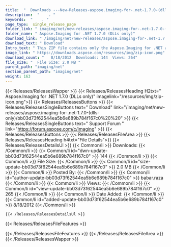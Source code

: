 ```yaml
---
title:  "  Downloads ---New-Releases-aspose.imaging-for-.net-1.7.0-(dlls-only) . " 
description:  "    . " 
keywords:  "    . " 
page_type:  single_release_page
folder_link: " imaging/net/new-releases/aspose.imaging-for-.net-1.7.0-(dlls-only)/"
folder_name: " Aspose.Imaging for .NET 1.7.0 (DLLs only)"
download_link: " /imaging/net/new-releases/aspose.imaging-for-.net-1.7.0-(dlls-only)/bb03d73f62544ea5b6e689b784f167c0"
download_text: " Download"
Intro_text: " This ZIP file contains only the Aspose.Imaging for .NET assemblies. The assembli..."
image_link: " https://downloads.aspose.com/resources/img/zip-icon.png"
download_count: "   8/18/2012  Downloads: 144  Views: 264"
file_size: "  File Size: 2.0 MB "
parent_path: "imaging/net"
section_parent_path: "imaging/net"
weight: 163 
---
```


{{< Releases/ReleasesWapper >}}
  {{< Releases/ReleasesHeading H2txt=" Aspose.Imaging for .NET 1.7.0 (DLLs only)" imagelink="/resources/img/zip-icon.png">}}
  {{< Releases/ReleasesButtons >}}
    {{< Releases/ReleasesSingleButtons text=" Download" link="/imaging/net/new-releases/aspose.imaging-for-.net-1.7.0-(dlls-only)/bb03d73f62544ea5b6e689b784f167c0%20%20" >}}
    {{< Releases/ReleasesSingleButtons text=" Support Forum " link="https://forum.aspose.com/c/imaging" >}}
  {{< Releases/ReleasesButtons >}}
  {{< Releases/ReleasesFileArea >}}
    {{< Releases/ReleasesHeading h4txt="File Details">}}
    {{< Releases/ReleasesDetailsUl >}}
            {{< Common/li  >}} Downloads: {{< /Common/li >}} 
      {{< Common/li id="dwn-update-bb03d73f62544ea5b6e689b784f167c0" >}} 144 {{< /Common/li >}} 
      {{< Common/li  >}} File Size: {{< /Common/li >}} 
      {{< Common/li id="size-update-bb03d73f62544ea5b6e689b784f167c0" >}} 2.0 MB {{< /Common/li >}} 
      {{< Common/li  >}} Posted By: {{< /Common/li >}} 
      {{< Common/li id="author-update-bb03d73f62544ea5b6e689b784f167c0" >}} babar.raza {{< /Common/li >}} 
      {{< Common/li  >}} Views: {{< /Common/li >}} 
      {{< Common/li id="view-update-bb03d73f62544ea5b6e689b784f167c0" >}} 265 {{< /Common/li >}} 
      {{< Common/li  >}} Date Added: {{< /Common/li >}} 
      {{< Common/li id="added-update-bb03d73f62544ea5b6e689b784f167c0" >}} 8/18/2012 {{< /Common/li >}} 

    {{< /Releases/ReleasesDetailsUl >}}

  {{< Releases/ReleasesFileFeatures >}}
      
  {{< /Releases/ReleasesFileFeatures >}}
 {{< /Releases/ReleasesFileArea >}}
{{< /Releases/ReleasesWapper >}}


